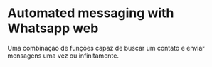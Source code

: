 # Automated messaging with Whatsapp web
 Uma combinação de funções capaz de buscar um contato e enviar mensagens  uma vez ou infinitamente.
